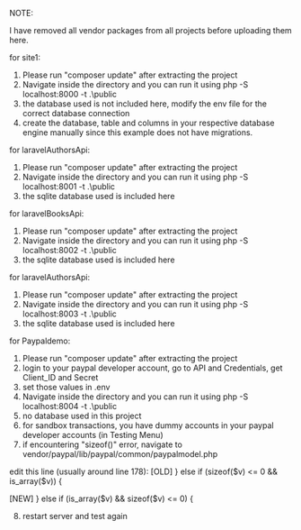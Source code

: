 NOTE:

I have removed all vendor packages from all projects
before uploading them here.

for site1: 
1. Please run "composer update" after extracting the project
2. Navigate inside the directory and you can run it using
php -S localhost:8000 -t .\public
3. the database used is not included here, modify the env file for the correct database connection
4. create the database, table and columns in your respective database engine manually since this example does not have migrations.

for laravelAuthorsApi:
1. Please run "composer update" after extracting the project
2. Navigate inside the directory and you can run it using
php -S localhost:8001 -t .\public
3. the sqlite database used is included here

for laravelBooksApi:
1. Please run "composer update" after extracting the project
2. Navigate inside the directory and you can run it using
php -S localhost:8002 -t .\public
3. the sqlite database used is included here

for laravelAuthorsApi:
1. Please run "composer update" after extracting the project
2. Navigate inside the directory and you can run it using
php -S localhost:8003 -t .\public
3. the sqlite database used is included here

for Paypaldemo:
1. Please run "composer update" after extracting the project
2. login to your paypal developer account, go to API and Credentials, get Client_ID and Secret
3. set those values in .env
4. Navigate inside the directory and you can run it using
php -S localhost:8004 -t .\public
5. no database used in this project
6. for sandbox transactions, you have dummy accounts in your paypal developer accounts (in Testing Menu)
7. if encountering "sizeof()" error, navigate to
vendor/paypal/lib/paypal/common/paypalmodel.php

edit this line (usually around line 178):
[OLD]
} else if (sizeof($v) <= 0 && is_array($v)) {

[NEW]
} else if (is_array($v) && sizeof($v) <= 0) {

8. restart server and test again



